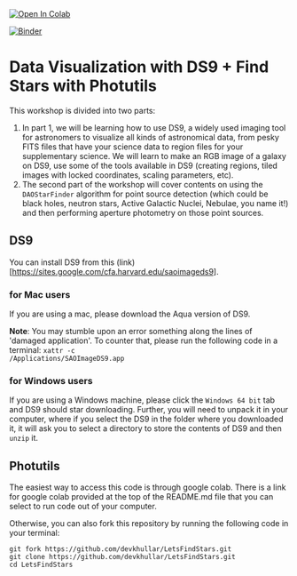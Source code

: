 <a target="_blank" href="https://colab.research.google.com/github/devkhullar/LetsFindStars/blob/main/FindStars.ipynb">
  <img src="https://colab.research.google.com/assets/colab-badge.svg" alt="Open In Colab"/>
</a>

[![Binder](https://mybinder.org/badge_logo.svg)](https://mybinder.org/v2/gh/devkhullar/LetsFindStars/HEAD)

# Data Visualization with DS9 + Find Stars with Photutils

This workshop is divided into two parts:
1. In part 1, we will be learning how to use DS9, a widely used imaging tool for astronomers to visualize all kinds of astronomical data, from pesky FITS files that have your science data to region files for your supplementary science. We will learn to make an RGB image of a galaxy on DS9, use some of the tools available in DS9 (creating regions, tiled images with locked coordinates, scaling parameters, etc). 
2. The second part of the workshop will cover contents on using the `DAOStarFinder` algorithm for point source detection (which could be black holes, neutron stars, Active Galactic Nuclei, Nebulae, you name it!) and then performing aperture photometry on those point sources. 

## DS9
You can install DS9 from this (link)[https://sites.google.com/cfa.harvard.edu/saoimageds9].

### for Mac users
If you are using a mac, please download the Aqua version of DS9.

**Note**: You may stumble upon an error something along the lines of 'damaged application'. To counter that, please run the following code in a terminal:
<code>xattr -c /Applications/SAOImageDS9.app </code>

### for Windows users
If you are using a Windows machine, please click the `Windows 64 bit` tab and DS9 should star downloading. Further, you will need to unpack it in your computer, where if you select the DS9 in the folder where you downloaded it, it will ask you to select a directory to store the contents of DS9 and then `unzip` it. 

## Photutils

The easiest way to access this code is through google colab. There is a link for google colab provided at the top of the README.md file that you can select to run code out of your computer.

Otherwise, you can also fork this repository by running the following code in your terminal:
```
git fork https://github.com/devkhullar/LetsFindStars.git
git clone https://github.com/devkhullar/LetsFindStars.git 
cd LetsFindStars
```
